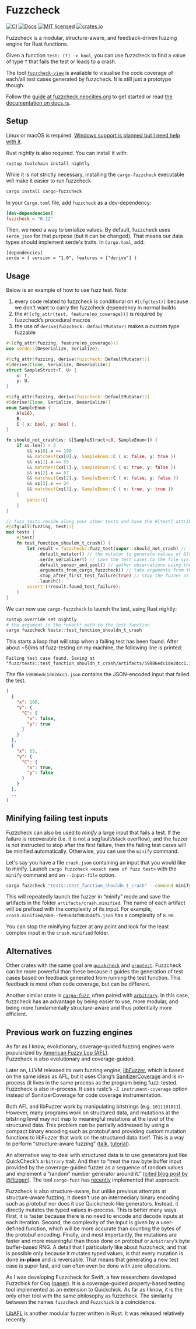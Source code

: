# Fuzzcheck

[![CI](https://github.com/loiclec/fuzzcheck-rs/actions/workflows/cargo.yml/badge.svg)](https://github.com/loiclec/fuzzcheck-rs/actions/workflows/cargo.yml)
[![Docs](https://img.shields.io/docsrs/fuzzcheck?color=blueviolet)](https://docs.rs/fuzzcheck)
[![MIT licensed](https://img.shields.io/badge/license-MIT-blue.svg)](./LICENSE.txt)
[![crates.io](https://img.shields.io/crates/v/fuzzcheck)](https://crates.io/crates/fuzzcheck)

Fuzzcheck is a modular, structure-aware, and feedback-driven fuzzing engine for Rust 
functions. 

Given a function `test: (T) -> bool`, you can use fuzzcheck to find a value of
type `T` that fails the test or leads to a crash. 

The tool [`fuzzcheck-view`](https://github.com/loiclec/fuzzcheck-view) is available
to visualise the code coverage of each/all test cases generated by fuzzcheck. It is still just
a prototype though.

Follow the [guide at fuzzcheck.neocities.org](https://fuzzcheck.neocities.org) to get 
started or read [the documentation on docs.rs](https://docs.rs/fuzzcheck).

## Setup

Linux or macOS is required. [Windows support is planned but I need help with it](https://github.com/loiclec/fuzzcheck-rs/issues/8).

Rust nightly is also required. You can install it with:
```
rustup toolchain install nightly
```

While it is not strictly necessary, installing the `cargo-fuzzcheck` 
executable will make it easier to run fuzzcheck.
```bash
cargo install cargo-fuzzcheck
```

In your `Cargo.toml` file, add `fuzzcheck` as a dev-dependency:
```toml
[dev-dependencies]
fuzzcheck = "0.12"
```

Then, we need a way to serialize values. By default, fuzzcheck uses `serde_json`
for that purpose (but it can be changed). That means our data types should 
implement serde's traits. In `Cargo.toml`, add:
```
[dependencies]
serde = { version = "1.0", features = ["derive"] }
```

## Usage

Below is an example of how to use fuzz test. Note:
1. every code related to fuzzcheck is conditional on `#[cfg(test)]` because we 
don't want to carry the fuzzcheck dependency in normal builds
2. the `#![cfg_attr(test, feature(no_coverage))]` is required by fuzzcheck’s procedural macros
3. the use of `derive(fuzzcheck::DefaultMutator)` makes a custom type fuzzable

```rust
#![cfg_attr(fuzzing, feature(no_coverage))]
use serde::{Deserialize, Serialize};

#[cfg_attr(fuzzing, derive(fuzzcheck::DefaultMutator))]
#[derive(Clone, Serialize, Deserialize)]
struct SampleStruct<T, U> {
    x: T,
    y: U,
}

#[cfg_attr(fuzzing, derive(fuzzcheck::DefaultMutator))]
#[derive(Clone, Serialize, Deserialize)]
enum SampleEnum {
    A(u16),
    B,
    C { x: bool, y: bool },
}

fn should_not_crash(xs: &[SampleStruct<u8, SampleEnum>]) {
    if xs.len() > 3
        && xs[0].x == 100
        && matches!(xs[0].y, SampleEnum::C { x: false, y: true })
        && xs[1].x == 55
        && matches!(xs[1].y, SampleEnum::C { x: true, y: false })
        && xs[2].x == 87
        && matches!(xs[2].y, SampleEnum::C { x: false, y: false })
        && xs[3].x == 24
        && matches!(xs[3].y, SampleEnum::C { x: true, y: true })
    {
        panic!()
    }
}

// fuzz tests reside along your other tests and have the #[test] attribute
#[cfg(all(fuzzing, test))]
mod tests {
    #[test]
    fn test_function_shouldn_t_crash() {
        let result = fuzzcheck::fuzz_test(super::should_not_crash) // the test function to fuzz
            .default_mutator() // the mutator to generate values of &[SampleStruct<u8, SampleEnum>]
            .serde_serializer() // save the test cases to the file system using serde
            .default_sensor_and_pool() // gather observations using the default sensor (i.e. recording code coverage)
            .arguments_from_cargo_fuzzcheck() // take arguments from the cargo-fuzzcheck command line tool
            .stop_after_first_test_failure(true) // stop the fuzzer as soon as a test failure is found
            .launch();
        assert!(!result.found_test_failure);
    }
}
```

We can now use `cargo-fuzzcheck` to launch the test, using Rust nightly:
```sh
rustup override set nightly
# the argument is the *exact* path to the test function
cargo fuzzcheck tests::test_function_shouldn_t_crash
```

This starts a loop that will stop when a failing test has been found. After about ~50ms of fuzz-testing on my machine, 
the following line is printed:
```
Failing test case found. Saving at "fuzz/tests::test_function_shouldn_t_crash/artifacts/59886edc1de2dcc1.json"
```
The file `59886edc1de2dcc1.json` contains the JSON-encoded input that failed the test.

```json
[
  {
    "x": 100,
    "y": {
      "C": {
        "x": false,
        "y": true
      }
    }
  },
  {
    "x": 55,
    "y": {
      "C": {
        "x": true,
        "y": false
      }
    }
  },
  ..
]
```

## Minifying failing test inputs

Fuzzcheck can also be used to *minify* a large input that fails a test.
If the failure is recoverable (i.e. it is not a segfault/stack overflow), and 
the fuzzer is not instructed to stop after the first failure, then the failing
test cases will be minified automatically. Otherwise, you can use the `minify`
command.

Let's say you have a file `crash.json` containing an input that you would like
to minify. Launch `cargo fuzzcheck <exact name of fuzz test>` with the `minify` command
and an `--input-file` option.

```bash
cargo fuzzcheck "tests::test_function_shouldn_t_crash" --command minify --input-file "crash.json"
```

This will repeatedly launch the fuzzer in “minify” mode and save the
artifacts in the folder `artifacts/crash.minified`. The name of each artifact 
will be prefixed with the complexity of its input. For example,
`crash.minified/800--fe958d4f003bd4f5.json` has a complexity of `8.00`.

You can stop the minifying fuzzer at any point and look for the least complex
input in the `crash.minified` folder.

## Alternatives

Other crates with the same goal are [`quickcheck`](https://crates.io/crates/quickcheck) 
and [`proptest`](https://crates.io/crates/proptest). Fuzzcheck can be more powerful 
than these because it guides the generation of test cases based on feedback
generated from running the test function. This feedback is most often code coverage,
but can be different.

Another similar crate is [`cargo-fuzz`](https://crates.io/crates/cargo-fuzz), often paired 
with [`arbitrary`](https://crates.io/crates/arbitrary). In this case, 
fuzzcheck has an advantage by being easier to use, more modular, and being more 
fundamentally structure-aware and thus potentially more efficient.

## Previous work on fuzzing engines

As far as I know, evolutionary, coverage-guided fuzzing engines were
popularized by [American Fuzzy Lop (AFL)](http://lcamtuf.coredump.cx/afl/).  
Fuzzcheck is also evolutionary and coverage-guided.

Later on, LLVM released its own fuzzing engine, 
[libFuzzer](https://www.llvm.org/docs/LibFuzzer.html), which is based on the
same ideas as AFL, but it uses Clang’s 
[SanitizerCoverage](https://clang.llvm.org/docs/SanitizerCoverage.html) and is
in-process (it lives in the same process as the program being fuzz-tested.  
Fuzzcheck is also in-process. It uses rustc’s `-Z instrument-coverage` option 
instead of SanitizerCoverage for code coverage instrumentation.

Both AFL and libFuzzer work by manipulating bitstrings (e.g. `1011101011`).
However, many programs work on structured data, and mutations at the
bitstring level may not map to meaningful mutations at the level of the
structured data. This problem can be partially addressed by using a compact
binary encoding such as protobuf and providing custom mutation functions to
libFuzzer that work on the structured data itself. This is a way to perform
“structure-aware fuzzing” ([talk](https://www.youtube.com/watch?v=U60hC16HEDY),
[tutorial](https://github.com/google/fuzzer-test-suite/blob/master/tutorial/structure-aware-fuzzing.md)).

An alternative way to deal with structured data is to use generators just like
QuickCheck’s `Arbitrary` trait. And then to “treat the raw byte buffer input 
provided by the coverage-guided fuzzer as a sequence of random values and
implement a “random” number generator around it.” 
([cited blog post by @fitzgen](https://fitzgeraldnick.com/2019/09/04/combining-coverage-guided-and-generation-based-fuzzing.html)). 
The tool `cargo-fuzz` has
[recently](https://fitzgeraldnick.com/2020/01/16/better-support-for-fuzzing-structured-inputs-in-rust.html) 
implemented that approach.

Fuzzcheck is also structure-aware, but unlike previous attempts at
structure-aware fuzzing, it doesn't use an intermediary binary encoding such as
protobuf nor does it use Quickcheck-like generators.
Instead, it directly mutates the typed values in-process.
This is better many ways. First, it is faster because there is no
need to encode and decode inputs at each iteration. Second, the complexity of
the input is given by a user-defined function, which will be more accurate than
counting the bytes of the protobuf encoding.
Finally, and most importantly, the mutations are faster and more meaningful 
than those done on protobuf or `Arbitrary`’s byte buffer-based RNG.
A detail that I particularly like about fuzzcheck, and that is possible only 
because it mutates typed values, is that every mutation is done **in-place**
and is reversable. That means that generating a new test case is super fast, 
and can often even be done with zero allocations.

As I was developing Fuzzcheck for Swift, a few researchers developed Fuzzchick
for Coq ([paper](https://www.cs.umd.edu/~mwh/papers/fuzzchick-draft.pdf)). It 
is a coverage-guided property-based testing tool implemented as an extension to
Quickchick. As far as I know, it is the only other tool with the same philosophy
as fuzzcheck. The similarity between the names `fuzzcheck` and `Fuzzchick` is a 
coincidence.

[LibAFL](https://github.com/AFLplusplus/LibAFL) is another modular fuzzer written
in Rust. It was released relatively recently.
